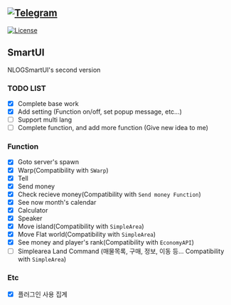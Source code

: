 [![Telegram](https://img.shields.io/badge/Telegram-NLOG-red.svg?logo=telegram)](https://t.me/andlog)
---
[![License](https://img.shields.io/github/license/nnnlog/SmartUI.svg?label=License)](LICENSE)

## SmartUI
NLOGSmartUI's second version

### TODO LIST
* [x] Complete base work
* [x] Add setting (Function on/off, set popup message, etc...) 
* [ ] Support multi lang
* [ ] Complete function, and add more function (Give new idea to me)

### Function
* [x] Goto server's spawn
* [x] Warp(Compatibility with ```SWarp```)
* [x] Tell
* [x] Send money
* [x] Check recieve money(Compatibility with ```Send money Function```)
* [x] See now month's calendar
* [x] Calculator
* [x] Speaker
* [x] Move island(Compatibility with ```SimpleArea```)
* [x] Move Flat world(Compatibility with ```SimpleArea```)
* [x] See money and player's rank(Compatibility with ```EconomyAPI```)
* [ ] Simplearea Land Command (매물목록, 구매, 정보, 이동 등... Compatibility with ```SimpleArea```)

### Etc
* [x] 플러그인 사용 집계

